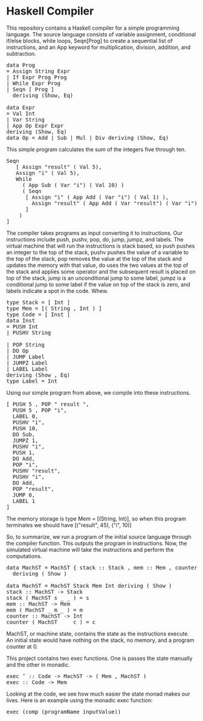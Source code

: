 # Haskell Compiler 

This repository contains a Haskell compiler for a simple programming language. The source language consists of variable assignment, conditional if/else blocks, while loops, Seqn[Prog] to create a sequential list of instructions, and an App keyword for multiplication, division, addition, and subtraction. 

<pre>
data Prog
= Assign String Expr
| If Expr Prog Prog
| While Expr Prog
| Seqn [ Prog ]
  deriving (Show, Eq)

data Expr
= Val Int
| Var String
| App Op Expr Expr
deriving (Show, Eq)
data Op = Add | Sub | Mul | Div deriving (Show, Eq)
</pre>

This simple program calculates the sum of the integers five through ten.

<pre>
Seqn
   [ Assign "result" ( Val 5),
   Assign "i" ( Val 5),
   While
     ( App Sub ( Var "i") ( Val 10) )
     ( Seqn
      [ Assign "i" ( App Add ( Var "i") ( Val 1) ),
        Assign "result" ( App Add ( Var "result") ( Var "i") )
      ]
    )
]
</pre>

The compiler takes programs as input converting it to instructions. Our instructions include push, pushv, pop, do, jump, jumpz, and labels. The virtual machine that will run the instructions is stack based, so push pushes an integer to the top of the stack, pushv pushes the value of a variable to the top of the stack, pop removes the value at the top of the stack and updates the memory with that value, do uses the two values at the top of the stack and applies some operator and the subsequent result is placed on top of the stack, jump is an unconditional jump to some label, jumpz is a conditional jump to some label if the value on top of the stack is zero, and labels indicate a spot in the code. Whew.

<pre>
type Stack = [ Int ]
type Mem = [( String , Int ) ]
type Code = [ Inst ]
data Inst
= PUSH Int
| PUSHV String

| POP String
| DO Op
| JUMP Label
| JUMPZ Label
| LABEL Label
deriving (Show , Eq)
type Label = Int
</pre>

Using our simple program from above, we compile into these instructions.

<pre>
[ PUSH 5 , POP " result ",
  PUSH 5 , POP "i",
  LABEL 0,
  PUSHV "i",
  PUSH 10,
  DO Sub,
  JUMPZ 1,
  PUSHV "i",
  PUSH 1,
  DO Add,
  POP "i",
  PUSHV "result",
  PUSHV "i",
  DO Add,
  POP "result",
  JUMP 0,
  LABEL 1
]
</pre>

The memory storage is type Mem = [(String, Int)], so when this program terminates we should have [("result", 45), ("i", 10)]


So, to summarize, we run a program of the initial source language through the compiler function. This outputs the program in instructions. Now, the simulated virtual machine will take the instructions and perform the computations. 

<pre>
data MachST = MachST { stack :: Stack , mem :: Mem , counter :: Int }
  deriving ( Show )

data MachST = MachST Stack Mem Int deriving ( Show )
stack :: MachST -> Stack
stack ( MachST s _ _ ) = s
mem :: MachST -> Mem
mem ( MachST _ m _ ) = m
counter :: MachST -> Int
counter ( MachST _ _ c ) = c
</pre>

MachST, or machine state, contains the state as the instructions execute. An initial state would have nothing on the stack, no memory, and a program counter at 0. 

This project contains two exec functions. One is passes the state manually and the other in monadic. 

<pre>
exec ’ :: Code -> MachST -> ( Mem , MachST )
exec :: Code -> Mem
</pre>

Looking at the code, we see how much easier the state monad makes our lives. Here is an example using the monadic exec function:

<pre>
exec (comp (programName inputValue))
</pre>

